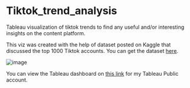 # Tiktok_trend_analysis
Tableau visualization of tiktok trends to find any useful and/or interesting insights on the content platform. 

This viz was created with the help of dataset posted on Kaggle that discussed the top 1000 Tiktok accounts. You can get the dataset [here](https://www.kaggle.com/prasertk/top-1000-tiktok-influencers-ranking).

![image](https://user-images.githubusercontent.com/76116384/154062266-01bc6c5c-ef0e-4645-b845-9ab534787452.png)

You can view the Tableau dashboard on [this link](https://public.tableau.com/views/TiktokTrends/Dashboard1?:language=en-US&:display_count=n&:origin=viz_share_link) for my Tableau Public account. 
